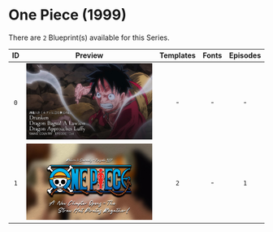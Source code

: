 # One Piece (1999)

There are `2` Blueprint(s) available for this Series.

| ID | Preview | Templates | Fonts | Episodes | 
| :---: | :---: | :---: | :---: | :---: |
| `0` | <img src="./0/preview.jpg" height="150"> | - | - | - |
| `1` | <img src="./1/preview0.jpg" height="150"> | `2` | - | `1` |